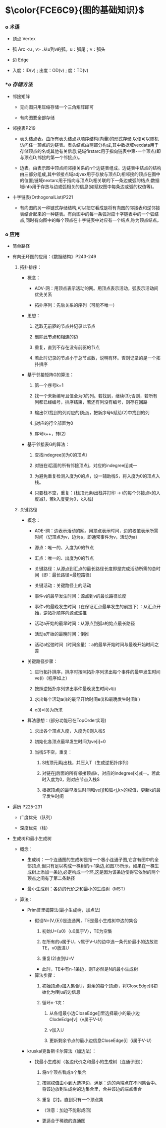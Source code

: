 # $\color{FCE6C9}{图的基础知识}$

### **o 术语**
- 顶点 Vertex
 
- 弧 Arc <u , v> .从u到v的弧。u：弧尾；v：弧头

- 边 Edge

- 入度：ID(v) ; 出度：OD(v) ; 度：TD(v)

### **o 存储方法*
- 邻接矩阵
  
  - 无向图只用压缩存储一个三角矩阵即可
  
  - 有向图要全部存储

- 邻接表P219

  - 表头结点表。由所有表头结点以顺序结构(向量)的形式存储,以便可以随机访问任一顶点的边链表。表头结点由两部分构成,其中数据域vexdata用于存储顶点的名或其他有关信息;链域firstarc用于指向链表中第-一个顶点(即与顶点D;邻接的第一个邻接点)。

  - 边表。由表示图中顶点间邻接关系的n个边链表组成。边链表中结点的结构由三部分组成,其中邻接点域adjvex用于存放与顶点D;相邻接的顶点在图中的位置;链域nextarc用于指向与顶点D;相关联的下一条边或弧的结点;数据域info用于存放与边或弧相关的信息(如赋权图中每条边或弧的权值等)。

- 十字链表(OrthogonalList)P221

  - 有向图的另一种链式存储结构,可以把它看成是将有向图的邻接表和逆邻接表结合起来的一种链表。有向图中的每一条弧对应十字链表中的一个弧结点,同时有向图中的每个顶点在十字链表中对应有一个结点,称为顶点结点。

### **o 应用**

- 简单路径

-  有向无环图的应用：《数据结构》P243-249

   1. 拓扑排序：

        + 概念：

          + AOV-网：用顶点表示活动的网。用顶点表示活动，弧表示活动间优先关系

          + 拓扑序列：先后关系的序列（可能不唯一）

        + 思想：

          1. 选取无前驱的节点并记录此节点

          2. 删除此节点和相连的边

          3. 重复，直到不存在没有前驱的节点

          4. 若此时记录的节点小于总节点数，说明有环。否则记录的是一个拓扑排序

        + 基于邻接矩阵G的算法：

          1. 第一个序号k=1

          2. 找一个未新编号且值全为0的列。若找到，继续(3);否则，若所有列都已经编号，排序结束，若还有列没有编号，则存在回路
          
          3. 输出(2)找到的列对应的顶点j，把新序号k赋给(2)中找到的列
          
          4. j对应的行全部置为0
          
          5. 序号k++，转(2)
        
        + 基于邻接表G的算法：
        
          1. 查找indegree[i]为0的顶点i
        
          2. 对链在i后面的所有邻接顶点j，对应的indegree[j]减一
        
          3. 为避免重复检测入度为0的点，设一辅助栈S，将入度为0的顶点入栈。
        
          4. 只要栈不空，重复：{栈顶元素i出栈并打印 -> i的每个邻接点k的入度减1，若k入度变为0，k入栈}

   2. 关键路径
        + 概念：

          + AOE-网：边表示活动的网。用顶点表示时间，边的权值表示所需时间（记顶点为v，边为a，即通常事件为v，活动为a）

          + 源点：唯一的、入度为0的节点

          + 汇点：唯一的、出度为0的节点

          + 关键路径：从源点到汇点的最长路径长度即是完成活动所需的总时间（即：最长路径=最短路径）

          + 关键活动：关键路径上的活动

          + 事件v的最早发生时间：源点到v的最长路径长度

          + 事件v的最晚发生时间（在保证汇点最早发生的前提下）：从汇点开始，逆拓扑顺序向源点递推      

          + 活动a开始的最早时间：从源点到弧a的始点最长路径

          + 活动a开始的最晚时间：倒推

          + 活动a松弛时间（时间余量）：a的最早开始时间与最晚开始时间之差
           
        + 关键路径步骤：

          1. 进行拓扑排序，排序时按照拓扑序列求出每个事件的最早发生时间ve(i)（程序如上）

          2. 按照逆拓扑序列求出事件最晚发生时间vl(i)

          3. 求出每个活动a(i)的最早开始时间e(i)和最晚发生时间l(i)

          4. e(i)=l(i)为所求

        + 算法思想：(部分功能已在TopOrder实现)
         
          1. 求出各个顶点入度，入度为0则入栈S
           
          3. 初始化各顶点最早发生时间为ve[i]=0
           
          4. 当栈S不空，重复：
              1. S栈顶元素j出栈，并压入T（生成逆拓扑序列）
               
              2. 对链在j后面的所有邻接顶点k，对应的indegree[k]减一。若此时入度为0，则对应节点入栈S
               
              3. 根据顶点j的最早发生时间和ve[j]和弧<j,k>的权值，更新k的最早发生时间

- 遍历 P225-231

  - 广度优先（队列）

  - 深度优先（栈）

- 生成树和最小生成树

  - 概念：
    - 生成树：一个连通图的生成树是指一个极小连通子图,它含有图中的全部顶点,但只有足以构成一棵树的n-1条边,如图7.5所示。如果在一棵生成树上添加一条边,必定构成一个环,这是因为该条边使得它依附的两个顶点之间有了第二条路径
  
    - 最小生成树：各边的代价之和最小的生成树（MST)

  - 算法：
    - Prim普里姆算法(最小生成树，加点法)
      - 假设N=(V,{E})是连通网，TE是最小生成树中边的集合
        1. 初始U={u0}（u0属于V），TE为空集
         
        2. 在所有的u属于U，v属于V-U的边中选一条代价最小的边放进TE，v0放进U
        
        3. 重复(2)直到U=V
        - 此时，TE中有n-1条边，则T必然是N的最小生成树
      - 算法步骤：
          1. 初始顶点u加入集合U，剩余的每个顶点i，将CloseEdge[i]初始化为i到u的边信息
          
          2. 循环n-1次：
             1. 从各组最小边CloseEdge[]里选择最小的最小边ClodeEdge[v]（v属于V-U）
            
             2. v加入U
            
             3. 更新剩余节点的最小边信息CloseEdge[i]（i属于V-U）

    - kruskal克鲁斯卡尔算法（加边法）：
      - 找最小生成树（各边代价之和最小的生成树（连通子图））
        1. 将n个顶点看成n个集合
        
        2. 按照权值由小到大选择边，满足：边的两端点在不同集合中。将该边放到生成树的边集合里，合并该边的端点集合
        
        3. 重复【2】。直到只有一个顶点集

        - （注意：加边不能形成回）

        - 更适合于稀疏的连通图

